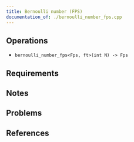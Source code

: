 ```yaml
---
title: Bernoulli number (FPS)
documentation_of: ./bernoulli_number_fps.cpp
---
```


## Operations
- `bernoulli_number_fps<Fps, ft>(int N) -> Fps`

## Requirements

## Notes

## Problems

## References
